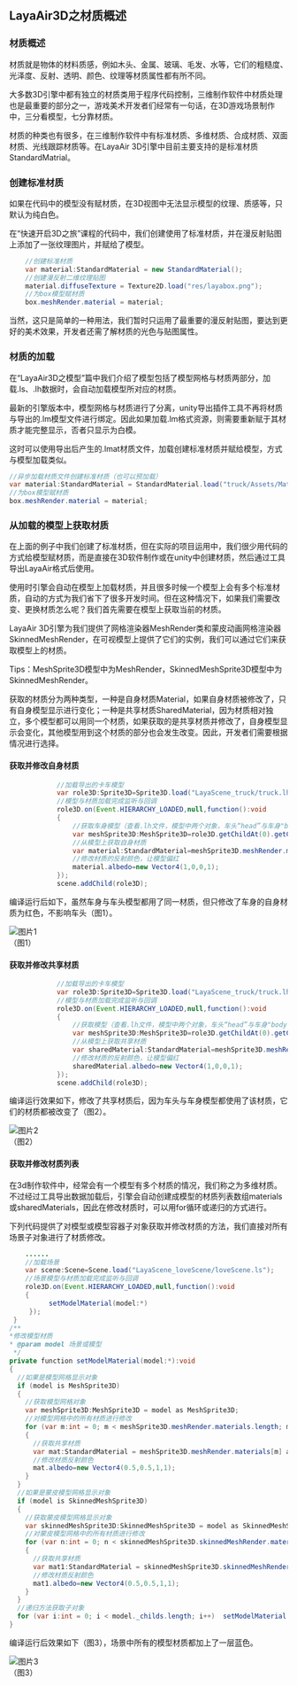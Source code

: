 ## LayaAir3D之材质概述

### 材质概述

材质就是物体的材料质感，例如木头、金属、玻璃、毛发、水等，它们的粗糙度、光泽度、反射、透明、颜色、纹理等材质属性都有所不同。

大多数3D引擎中都有独立的材质类用于程序代码控制，三维制作软件中材质处理也是最重要的部分之一，游戏美术开发者们经常有一句话，在3D游戏场景制作中，三分看模型，七分靠材质。

材质的种类也有很多，在三维制作软件中有标准材质、多维材质、合成材质、双面材质、光线跟踪材质等。在LayaAir 3D引擎中目前主要支持的是标准材质StandardMatrial。



### 创建标准材质

如果在代码中的模型没有赋材质，在3D视图中无法显示模型的纹理、质感等，只默认为纯白色。

在“快速开启3D之旅”课程的代码中，我们创建使用了标准材质，并在漫反射贴图上添加了一张纹理图片，并赋给了模型。

```java
	//创建标准材质
	var material:StandardMaterial = new StandardMaterial();
	//创建漫反射二维纹理贴图
	material.diffuseTexture = Texture2D.load("res/layabox.png");
	//为box模型赋材质
	box.meshRender.material = material;
```

当然，这只是简单的一种用法，我们暂时只运用了最重要的漫反射贴图，要达到更好的美术效果，开发者还需了解材质的光色与贴图属性。



### 材质的加载

在“LayaAir3D之模型”篇中我们介绍了模型包括了模型网格与材质两部分，加载.ls、.lh数据时，会自动加载模型所对应的材质。

最新的引擎版本中，模型网格与材质进行了分离，unity导出插件工具不再将材质与导出的.lm模型文件进行绑定。因此如果加载.lm格式资源，则需要重新赋于其材质才能完整显示，否者只显示为白模。

这时可以使用导出后产生的.lmat材质文件，加载创建标准材质并赋给模型，方式与模型加载类似。

```java
//异步加载材质文件创建标准材质（也可以预加载）
var material:StandardMaterial = StandardMaterial.load("truck/Assets/Materials/truck.lmat");
//为box模型赋材质
box.meshRender.material = material;
```



### 从加载的模型上获取材质

在上面的例子中我们创建了标准材质，但在实际的项目运用中，我们很少用代码的方式给模型赋材质，而是直接在3D软件制作或在unity中创建材质，然后通过工具导出LayaAir格式后使用。

使用时引擎会自动在模型上加载材质，并且很多时候一个模型上会有多个标准材质，自动的方式为我们省下了很多开发时间。但在这种情况下，如果我们需要改变、更换材质怎么呢？我们首先需要在模型上获取当前的材质。

LayaAir 3D引擎为我们提供了网格渲染器MeshRender类和蒙皮动画网格渲染器SkinnedMeshRender，在可视模型上提供了它们的实例，我们可以通过它们来获取模型上的材质。

Tips：MeshSprite3D模型中为MeshRender，SkinnedMeshSprite3D模型中为SkinnedMeshRender。

获取的材质分为两种类型，一种是自身材质Material，如果自身材质被修改了，只有自身模型显示进行变化；一种是共享材质SharedMaterial，因为材质相对独立，多个模型都可以用同一个材质，如果获取的是共享材质并修改了，自身模型显示会变化，其他模型用到这个材质的部分也会发生改变。因此，开发者们需要根据情况进行选择。



#### 获取并修改自身材质

```java
			//加载导出的卡车模型
			var role3D:Sprite3D=Sprite3D.load("LayaScene_truck/truck.lh");
			//模型与材质加载完成监听与回调
			role3D.on(Event.HIERARCHY_LOADED,null,function():void
			{
				//获取车身模型（查看.lh文件，模型中两个对象，车头“head”与车身"body",它们都用同一个材质）
				var meshSprite3D:MeshSprite3D=role3D.getChildAt(0).getChildAt(0) as MeshSprite3D;
				//从模型上获取自身材质
				var material:StandardMaterial=meshSprite3D.meshRender.material;
				//修改材质的反射颜色，让模型偏红
				material.albedo=new Vector4(1,0,0,1);				
			});
			scene.addChild(role3D);
```

编译运行后如下，虽然车身与车头模型都用了同一材质，但只修改了车身的自身材质为红色，不影响车头（图1）。

![图片1](img/1.png)<br>（图1）



#### 获取并修改共享材质

```java
			//加载导出的卡车模型
			var role3D:Sprite3D=Sprite3D.load("LayaScene_truck/truck.lh");
			//模型与材质加载完成监听与回调
			role3D.on(Event.HIERARCHY_LOADED,null,function():void
			{
				//获取模型（查看.lh文件，模型中两个对象，车头“head”与车身"body",它们都用同一个材质）
				var meshSprite3D:MeshSprite3D=role3D.getChildAt(0).getChildAt(0) as MeshSprite3D;
				//从模型上获取共享材质
				var sharedMaterial:StandardMaterial=meshSprite3D.meshRender.sharedMaterial;
				//修改材质的反射颜色，让模型偏红
				sharedMaterial.albedo=new Vector4(1,0,0,1);
			});
			scene.addChild(role3D);
```
编译运行效果如下，修改了共享材质后，因为车头与车身模型都使用了该材质，它们的材质都被改变了（图2）。

![图片2](img/2.png)<br>（图2）



#### 获取并修改材质列表

在3d制作软件中，经常会有一个模型有多个材质的情况，我们称之为多维材质。不过经过工具导出数据加载后，引擎会自动创建成模型的材质列表数组materials或sharedMaterials，因此在修改材质时，可以用for循环或递归的方式进行。

下列代码提供了对模型或模型容器子对象获取并修改材质的方法，我们直接对所有场景子对象进行了材质修改。

```java
	......
	//加载场景
	var scene:Scene=Scene.load("LayaScene_loveScene/loveScene.ls");
	//场景模型与材质加载完成监听与回调
	role3D.on(Event.HIERARCHY_LOADED,null,function():void
	{
          setModelMaterial(model:*)
     });
 }
/**
*修改模型材质
* @param model 场景或模型
 */		
private function setModelMaterial(model:*):void
{
  //如果是模型网格显示对象
  if (model is MeshSprite3D) 
  {
    //获取模型网格对象
    var meshSprite3D:MeshSprite3D = model as MeshSprite3D;
    //对模型网格中的所有材质进行修改
    for (var m:int = 0; m < meshSprite3D.meshRender.materials.length; m++)
    {
      //获取共享材质
      var mat:StandardMaterial = meshSprite3D.meshRender.materials[m] as StandardMaterial;
      //修改材质反射颜色
      mat.albedo=new Vector4(0.5,0.5,1,1);
    }
  }
  //如果是蒙皮模型网格显示对象
  if (model is SkinnedMeshSprite3D) 
  {
    //获取蒙皮模型网格显示对象
    var skinnedMeshSprite3D:SkinnedMeshSprite3D = model as SkinnedMeshSprite3D;
    //对蒙皮模型网格中的所有材质进行修改
    for (var n:int = 0; n < skinnedMeshSprite3D.skinnedMeshRender.materials.length; n++)
    {
      //获取共享材质
      var mat1:StandardMaterial = skinnedMeshSprite3D.skinnedMeshRender.materials[n] as 				  	StandardMaterial;
      //修改材质反射颜色
      mat1.albedo=new Vector4(0.5,0.5,1,1);
    }
  }
  //递归方法获取子对象
  for (var i:int = 0; i < model._childs.length; i++)  setModelMaterial(model._childs[i]);
}
```

编译运行后效果如下（图3），场景中所有的模型材质都加上了一层蓝色。

![图片3](img/3.png)<br>（图3）